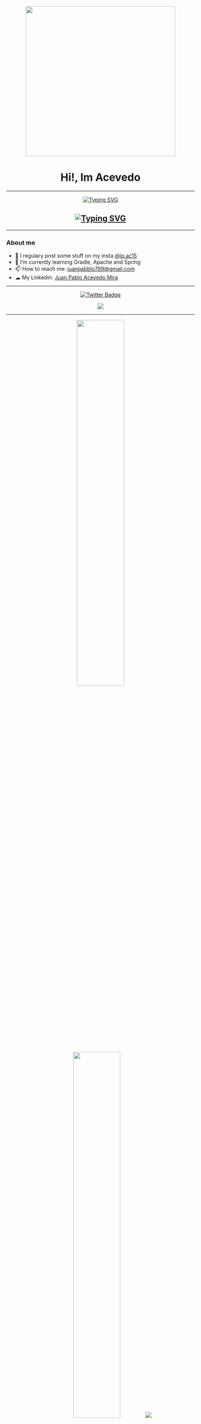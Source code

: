 <div id = "header" align = "center">
    <img src="https://media.giphy.com/media/xTk9ZZvJbApGt3vy3C/giphy.gif" width="400" aling >
    <h1 align = "center"> Hi!, Im Acevedo</h1>
</div>

---

<div id="Typer" align ="center">
    <a href="https://git.io/typing-svg"><img src="https://readme-typing-svg.demolab.com?font=Fira+Code&duration=6000&pause=1000&center=true&vCenter=true&repeat=false&width=435&lines=Studying+systems+engineering..." alt="Typing SVG" /></a>
    <h2 align="center"><a href="https://git.io/typing-svg"><img src="https://readme-typing-svg.demolab.com?font=Fira+Code&duration=6000&pause=1000&center=true&vCenter=true&width=435&lines=at+ICESI+university;8th+semester" alt="Typing SVG" /></a></h2>
</div>

---

### About me 

 - 📸 I regulary post some stuff on my insta [@jp.ac15](https://www.instagram.com/jp.ac15/)
 - 🌱 I’m currently learning Gradle, Apache and Spring
 - 📫 How to reach me: juanpabblo789@gmail.com
 - ☁ My Linkedin: [Juan Pablo Acevedo Mira](https://www.linkedin.com/in/juan-pablo-acevedo-mira-62b019190/)

---

<div id ="badges" align ="center">
    <a href="https://twitter.com/juanpabblo18" align ="center">
        <img src="https://img.shields.io/twitter/follow/juanpabblo18?color=blue&logo=twitter&style=for-the-badge" alt="Twitter Badge">
    </a>
</div>

<div></div>
<div></div>
<div></div>
<div></div>

<div id ="badges" align ="center">

![](https://komarev.com/ghpvc/?username=juanpabblo16&label=PROFILE+VIEWS&style=for-the-badge)
    
</div>


---


<p align="center">
  <img height="50%" width="auto" src ="https://github-readme-stats.vercel.app/api?username=juanpabblo16&show_icons=true&count_private=true&theme=darcula&hide_border=true&hide=issues,contribs&bg_color=00000000">
  <img height="50%" width="auto" src ="https://github-readme-stats.vercel.app/api/top-langs/?username=juanpabblo16&layout=compact&hide_border=true&theme=dark&bg_color=00000000&langs_count=6&hide=jupyter%20notebook,tex,css,php&exclude_repo=Pacman-AI">
  <img src ="https://github-readme-streak-stats.herokuapp.com?user=juanpabblo16&theme=darcula&hide_border=true&background=FFFFFF00">
  <br>
  <br>
  <a href="https://www.buymeacoffee.com/juanpabblo3"> <img align="center" src="https://cdn.buymeacoffee.com/buttons/v2/default-orange.png" height="50" width="210" alt="aveek.saha" /></a>
</p>

<!-- <p align="center">
  <img align="left" src ="https://github-readme-stats.vercel.app/api/pin/?username=juanpabblo16&repo=ytdx">
  <img align="right" src ="https://github-readme-stats.vercel.app/api/pin/?username=juanpabblo16&repo=pixel-weather">
</p> -->


---
### Languajes and Frameworks

![My Skills](https://skillicons.dev/icons?i=java,py,nodejs,spring,gradle,maven,mysql,postman,scala,react,js,html,css,materialui,nextjs)

## Tools

![My Tools](https://skillicons.dev/icons?i=ps,ae,idea,linkedin,vscode,eclipse,git,github,gitlab,discord)

---

### Trends:

<p align="center">
    
![GitHub Trends SVG](https://api.githubtrends.io/user/svg/juanpabblo16/repos?time_range=one_year&include_private=True&group=private&loc_metric=changed&theme=dark)

</p>


---
